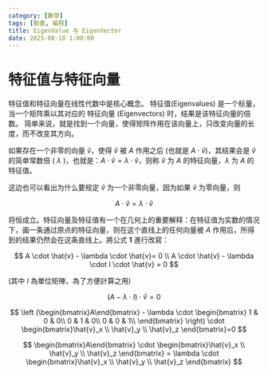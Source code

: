 ```yaml
---
category: [數學]
tags: [動畫, 編程]
title: EigenValue 与 EigenVector
date: 2025-08-10 1:00:00
---
```


<style>
  table {
    width: 100%
    }
  td {
    vertical-align: center;
    text-align: center;
  }
  table.inputT{
    margin: 10px;
    width: auto;
    margin-left: auto;
    margin-right: auto;
    border: none;
  }
  input{
    text-align: center;
    padding: 0px 10px;
  }
</style>

# 特征值与特征向量

特征值和特征向量在线性代数中是核心概念。 特征值(Eigenvalues) 是一个标量，当一个矩阵乘以其对应的 特征向量 (Eigenvectors) 时，结果是该特征向量的倍数。 简单来说，就是找到一个向量，使得矩阵作用在该向量上，只改变向量的长度，而不改变其方向。 

如果存在一个非零的向量 $\hat{v}$，使得 $\hat{v}$ 被 $A$ 作用之后 (也就是 $A \cdot \hat{v}$)，其结果会是 $\hat{v}$ 的简单常数倍 ( $\lambda$ )，也就是：$A \cdot \hat{v} = \lambda \cdot \hat{v}$，则称 $\hat{v}$ 为 $A$ 的特征向量，$\lambda$ 为 $A$ 的特征值。

这边也可以看出为什么要规定 $\hat{v}$ 为一个非零向量，因为如果 $\hat{v}$ 为零向量，则 

$$
A \cdot \hat{v} = \lambda \cdot \hat{v}
$$ 

将恒成立。特征向量及特征值有一个在几何上的重要解释：在特征值为实数的情况下，画一条通过原点的特征向量，则在这个直线上的任何向量被 $A$ 作用后，所得到的结果仍然会在这条直线上。將公式 **1** 進行改寫：

$$
A \cdot \hat{v} - \lambda \cdot \hat{v}= 0 \\
A \cdot \hat{v} - \lambda \cdot I \cdot \hat{v} = 0 
$$

(其中 $I$ 為單位矩陣，為了方便計算之用)

$$
(A - \lambda \cdot I) \cdot \hat{v} = 0
$$

$$
\left (\begin{bmatrix}A\end{bmatrix} - \lambda \cdot \begin{bmatrix}
 1 & 0 & 0\\
 0 & 1 & 0\\
 0 & 0 & 1\\
\end{bmatrix} \right) \cdot \begin{bmatrix}\hat{v}_x \\ \hat{v}_y \\ \hat{v}_z \end{bmatrix}=0
$$

$$
\begin{bmatrix}A\end{bmatrix} \cdot \begin{bmatrix}\hat{v}_x \\ \hat{v}_y \\ \hat{v}_z \end{bmatrix} = \lambda \cdot \begin{bmatrix}\hat{v}_x \\ \hat{v}_y \\ \hat{v}_z \end{bmatrix}
$$